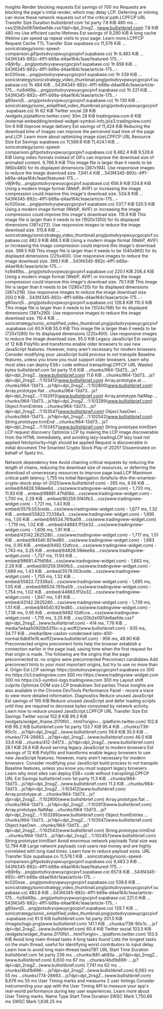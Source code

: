 Insights
Render blocking requests Est savings of 700 ms
Requests are blocking the page's initial render, which may delay LCP. Deferring or inlining can move these network requests out of the critical path.LCPFCP
URL
Transfer Size
Duration
bullishbrief.com 1st party
7.8 KiB	480 ms
…css/20b2e097de6aefde.css?dpl=dpl_2nsgZ…(www.bullishbrief.com)
7.8 KiB
480 ms
Use efficient cache lifetimes Est savings of 9,290 KiB
A long cache lifetime can speed up repeat visits to your page. Learn more.LCPFCP
Request
Cache TTL
Transfer Size
supabase.co
11,576 KiB
…sonicstrategy/sonic-speed-comparison.gif(potsdvyvpwuycgocpivf.supabase.co)
1h
9,483 KiB
…543f4345-892c-4ff1-b69a-d4ae164c1eae/featured-175…-v9j9r6y….png(potsdvyvpwuycgocpivf.supabase.co)
1h
658 KiB
…543f4345-892c-4ff1-b69a-d4ae164c1eae/article-175…-kc020ose….png(potsdvyvpwuycgocpivf.supabase.co)
1h
539 KiB
…sonicstrategy/sonicstrategy_video_thumbnail.png(potsdvyvpwuycgocpivf.supabase.co)
1h
484 KiB
…543f4345-892c-4ff1-b69a-d4ae164c1eae/article-175…-hz6d49js….png(potsdvyvpwuycgocpivf.supabase.co)
1h
221 KiB
…543f4345-892c-4ff1-b69a-d4ae164c1eae/article-175…-g60avnj5….png(potsdvyvpwuycgocpivf.supabase.co)
1h
130 KiB
…sonicstrategy/sonic_simplified_video_thumbnail.png(potsdvyvpwuycgocpivf.supabase.co)
1h
62 KiB
Twitter social 
28 KiB
/widgets.js(platform.twitter.com)
30m
28 KiB
tradingview.com
6 KiB
/external-embedding/embed-widget-symbol-info.js(s3.tradingview.com)
5m
6 KiB
Improve image delivery Est savings of 11,424 KiB
Reducing the download time of images can improve the perceived load time of the page and LCP. Learn more about optimizing image sizeLCPFCP
URL
Resource Size
Est Savings
supabase.co
11,569.6 KiB	11,424.1 KiB
…sonicstrategy/sonic-speed-comparison.gif(potsdvyvpwuycgocpivf.supabase.co)
9,482.4 KiB
9,528.6 KiB
Using video formats instead of GIFs can improve the download size of animated content.
9,766.9 KiB
This image file is larger than it needs to be (960x480) for its displayed dimensions (387x194). Use responsive images to reduce the image download size.
7,941.4 KiB
…543f4345-892c-4ff1-b69a-d4ae164c1eae/featured-175…-v9j9r6y….png(potsdvyvpwuycgocpivf.supabase.co)
656.9 KiB
534.8 KiB
Using a modern image format (WebP, AVIF) or increasing the image compression could improve this image's download size.
534.8 KiB
…543f4345-892c-4ff1-b69a-d4ae164c1eae/article-175…-kc020ose….png(potsdvyvpwuycgocpivf.supabase.co)
537.7 KiB
520.5 KiB
Using a modern image format (WebP, AVIF) or increasing the image compression could improve this image's download size.
115.8 KiB
This image file is larger than it needs to be (1920x1350) for its displayed dimensions (387x272). Use responsive images to reduce the image download size.
515.8 KiB
…sonicstrategy/sonicstrategy_video_thumbnail.png(potsdvyvpwuycgocpivf.supabase.co)
482.9 KiB
468.3 KiB
Using a modern image format (WebP, AVIF) or increasing the image compression could improve this image's download size.
398.5 KiB
This image file is larger than it needs to be (540x960) for its displayed dimensions (225x400). Use responsive images to reduce the image download size.
399.1 KiB
…543f4345-892c-4ff1-b69a-d4ae164c1eae/article-175…-hz6d49js….png(potsdvyvpwuycgocpivf.supabase.co)
220.1 KiB
206.4 KiB
Using a modern image format (WebP, AVIF) or increasing the image compression could improve this image's download size.
70.1 KiB
This image file is larger than it needs to be (1280x720) for its displayed dimensions (387x218). Use responsive images to reduce the image download size.
200.0 KiB
…543f4345-892c-4ff1-b69a-d4ae164c1eae/article-175…-g60avnj5….png(potsdvyvpwuycgocpivf.supabase.co)
128.8 KiB
110.5 KiB
This image file is larger than it needs to be (1024x768) for its displayed dimensions (387x290). Use responsive images to reduce the image download size.
110.4 KiB
…sonicstrategy/sonic_simplified_video_thumbnail.png(potsdvyvpwuycgocpivf.supabase.co)
60.9 KiB
55.0 KiB
This image file is larger than it needs to be (720x1280) for its displayed dimensions (225x400). Use responsive images to reduce the image download size.
55.0 KiB
Legacy JavaScript Est savings of 12 KiB
Polyfills and transforms enable older browsers to use new JavaScript features. However, many aren't necessary for modern browsers. Consider modifying your JavaScript build process to not transpile Baseline features, unless you know you must support older browsers. Learn why most sites can deploy ES6+ code without transpilingLCPFCP
URL
Wasted bytes
bullishbrief.com 1st party
11.6 KiB
…chunks/964-13d73….js?dpl=dpl_2nsgZ…(www.bullishbrief.com)
11.6 KiB
…chunks/964-13d73….js?dpl=dpl_2nsgZ…:1:103412(www.bullishbrief.com)
Array.prototype.at
…chunks/964-13d73….js?dpl=dpl_2nsgZ…:1:102800(www.bullishbrief.com)
Array.prototype.flat
…chunks/964-13d73….js?dpl=dpl_2nsgZ…:1:102913(www.bullishbrief.com)
Array.prototype.flatMap
…chunks/964-13d73….js?dpl=dpl_2nsgZ…:1:103289(www.bullishbrief.com)
Object.fromEntries
…chunks/964-13d73….js?dpl=dpl_2nsgZ…:1:103547(www.bullishbrief.com)
Object.hasOwn
…chunks/964-13d73….js?dpl=dpl_2nsgZ…:1:102542(www.bullishbrief.com)
String.prototype.trimEnd
…chunks/964-13d73….js?dpl=dpl_2nsgZ…:1:102457(www.bullishbrief.com)
String.prototype.trimStart
LCP request discovery
Optimize LCP by making the LCP image discoverable from the HTML immediately, and avoiding lazy-loadingLCP
lazy load not applied
fetchpriority=high should be applied
Request is discoverable in initial document
The Smartest Crypto Stock Play of 2025? Disseminated on behalf of Spetz Inc.
<div style="position: relative; background-image: url(&quot;https://potsdvyvpwuycgocpivf.su…&quot;);">
Network dependency tree
Avoid chaining critical requests by reducing the length of chains, reducing the download size of resources, or deferring the download of unnecessary resources to improve page load.LCP
Maximum critical path latency: 1,755 ms
Initial Navigation
/briefs/is-this-the-smartest-crypto-stock-play-of-2025(www.bullishbrief.com) - 265 ms, 4.56 KiB
…embed/64828.59dee6d….css(www.tradingview-widget.com) - 1,720 ms, 11.93 KiB
…embed/98681.47fd08d….css(www.tradingview-widget.com) - 1,700 ms, 2.29 KiB
…embed/80259.5f40fb3….css(www.tradingview-widget.com) - 1,721 ms, 1.43 KiB
…embed/3579.053cede….css(www.tradingview-widget.com) - 1,677 ms, 1.32 KiB
…embed/55822.72338a3….css(www.tradingview-widget.com) - 1,695 ms, 1.05 KiB
…embed/66534.761ba09….css(www.tradingview-widget.com) - 1,719 ms, 1.02 KiB
…embed/44883.1f12e32….css(www.tradingview-widget.com) - 1,606 ms, 1.91 KiB
…embed/43142.2625280….css(www.tradingview-widget.com) - 1,717 ms, 1.51 KiB
…embed/84540.921ed80….css(www.tradingview-widget.com) - 1,683 ms, 0.95 KiB
…embed/9492.f2dfcce….css(www.tradingview-widget.com) - 1,743 ms, 3.25 KiB
…embed/64828.59dee6d….css(www.tradingview-widget.com) - 1,737 ms, 11.93 KiB
…embed/98681.47fd08d….css(www.tradingview-widget.com) - 1,683 ms, 2.29 KiB
…embed/80259.5f40fb3….css(www.tradingview-widget.com) - 1,689 ms, 1.43 KiB
…embed/3579.053cede….css(www.tradingview-widget.com) - 1,755 ms, 1.32 KiB
…embed/55822.72338a3….css(www.tradingview-widget.com) - 1,695 ms, 1.05 KiB
…embed/66534.761ba09….css(www.tradingview-widget.com) - 1,754 ms, 1.02 KiB
…embed/44883.1f12e32….css(www.tradingview-widget.com) - 1,647 ms, 1.91 KiB
…embed/43142.2625280….css(www.tradingview-widget.com) - 1,739 ms, 1.51 KiB
…embed/84540.921ed80….css(www.tradingview-widget.com) - 1,738 ms, 0.95 KiB
…embed/9492.f2dfcce….css(www.tradingview-widget.com) - 1,715 ms, 3.25 KiB
…css/20b2e097de6aefde.css?dpl=dpl_2nsgZ…(www.bullishbrief.com) - 414 ms, 7.76 KiB
…media/1a4aa50920b5315c-s.p.woff2(www.bullishbrief.com) - 935 ms, 34.77 KiB
…media/libre-caslon-condensed-latin-400-normal.6db61e16.woff2(www.bullishbrief.com) - 956 ms, 49.90 KiB
Preconnected origins
preconnect hints help the browser establish a connection earlier in the page load, saving time when the first request for that origin is made. The following are the origins that the page preconnected to.
no origins were preconnected
Preconnect candidates
Add preconnect hints to your most important origins, but try to use no more than 4.
Origin
Est LCP savings
https://potsdvyvpwuycgocpivf.supabase.co
300 ms
https://s3.tradingview.com
300 ms
https://www.tradingview-widget.com
300 ms
https://s3-symbol-logo.tradingview.com
300 ms
Layout shift culprits
Optimize DOM size
LCP breakdown
3rd parties
These insights are also available in the Chrome DevTools Performance Panel - record a trace to view more detailed information.
Diagnostics
Reduce unused JavaScript Est savings of 195 KiB
Reduce unused JavaScript and defer loading scripts until they are required to decrease bytes consumed by network activity. Learn how to reduce unused JavaScript.LCPFCP
URL
Transfer Size
Est Savings
Twitter social 
102.8 KiB	99.2 KiB
/widgets/widget_iframe.2f70fb1….html?origin=…(platform.twitter.com)
102.8 KiB
99.2 KiB
bullishbrief.com 1st party
133.7 KiB	95.4 KiB
…chunks/736-90c1c….js?dpl=dpl_2nsgZ…(www.bullishbrief.com)
59.6 KiB
35.0 KiB
…chunks/774-26663….js?dpl=dpl_2nsgZ…(www.bullishbrief.com)
46.0 KiB
33.8 KiB
…chunks/412-34173….js?dpl=dpl_2nsgZ…(www.bullishbrief.com)
28.1 KiB
26.6 KiB
Avoid serving legacy JavaScript to modern browsers Est savings of 12 KiB
Polyfills and transforms enable legacy browsers to use new JavaScript features. However, many aren't necessary for modern browsers. Consider modifying your JavaScript build process to not transpile Baseline features, unless you know you must support legacy browsers. Learn why most sites can deploy ES6+ code without transpilingLCPFCP
URL
Est Savings
bullishbrief.com 1st party
11.3 KiB
…chunks/964-13d73….js?dpl=dpl_2nsgZ…(www.bullishbrief.com)
11.3 KiB
…chunks/964-13d73….js?dpl=dpl_2nsgZ…:1:103412(www.bullishbrief.com)
Array.prototype.at
…chunks/964-13d73….js?dpl=dpl_2nsgZ…:1:102800(www.bullishbrief.com)
Array.prototype.flat
…chunks/964-13d73….js?dpl=dpl_2nsgZ…:1:102913(www.bullishbrief.com)
Array.prototype.flatMap
…chunks/964-13d73….js?dpl=dpl_2nsgZ…:1:103289(www.bullishbrief.com)
Object.fromEntries
…chunks/964-13d73….js?dpl=dpl_2nsgZ…:1:103547(www.bullishbrief.com)
Object.hasOwn
…chunks/964-13d73….js?dpl=dpl_2nsgZ…:1:102542(www.bullishbrief.com)
String.prototype.trimEnd
…chunks/964-13d73….js?dpl=dpl_2nsgZ…:1:102457(www.bullishbrief.com)
String.prototype.trimStart
Avoid enormous network payloads Total size was 12,794 KiB
Large network payloads cost users real money and are highly correlated with long load times. Learn how to reduce payload sizes.
URL
Transfer Size
supabase.co
11,576.1 KiB
…sonicstrategy/sonic-speed-comparison.gif(potsdvyvpwuycgocpivf.supabase.co)
9,483.3 KiB
…543f4345-892c-4ff1-b69a-d4ae164c1eae/featured-175…-v9j9r6y….png(potsdvyvpwuycgocpivf.supabase.co)
657.8 KiB
…543f4345-892c-4ff1-b69a-d4ae164c1eae/article-175…-kc020ose….png(potsdvyvpwuycgocpivf.supabase.co)
538.6 KiB
…sonicstrategy/sonicstrategy_video_thumbnail.png(potsdvyvpwuycgocpivf.supabase.co)
483.8 KiB
…543f4345-892c-4ff1-b69a-d4ae164c1eae/article-175…-hz6d49js….png(potsdvyvpwuycgocpivf.supabase.co)
221.0 KiB
…543f4345-892c-4ff1-b69a-d4ae164c1eae/article-175…-g60avnj5….png(potsdvyvpwuycgocpivf.supabase.co)
129.7 KiB
…sonicstrategy/sonic_simplified_video_thumbnail.png(potsdvyvpwuycgocpivf.supabase.co)
61.9 KiB
bullishbrief.com 1st party
201.5 KiB
/images/logo.png(www.bullishbrief.com)
141.1 KiB
…chunks/736-90c1c….js?dpl=dpl_2nsgZ…(www.bullishbrief.com)
60.4 KiB
Twitter social 
103.5 KiB
/widgets/widget_iframe.2f70fb1….html?origin=…(platform.twitter.com)
103.5 KiB
Avoid long main-thread tasks 4 long tasks found
Lists the longest tasks on the main thread, useful for identifying worst contributors to input delay. Learn how to avoid long main-thread tasksTBT
URL
Start Time
Duration
bullishbrief.com 1st party
239 ms
…chunks/881-ab93a….js?dpl=dpl_2nsgZ…(www.bullishbrief.com)
6,830 ms
67 ms
…chunks/4bd1b696-….js?dpl=dpl_2nsgZ…(www.bullishbrief.com)
7,741 ms
62 ms
…chunks/4bd1b696-….js?dpl=dpl_2nsgZ…(www.bullishbrief.com)
6,083 ms
55 ms
…chunks/774-26663….js?dpl=dpl_2nsgZ…(www.bullishbrief.com)
8,676 ms
55 ms
User Timing marks and measures 2 user timings
Consider instrumenting your app with the User Timing API to measure your app's real-world performance during key user experiences. Learn more about User Timing marks.
Name
Type
Start Time
Duration
SWSC
Mark
1,750.69 ms
SWSC
Mark
1,838.25 ms
